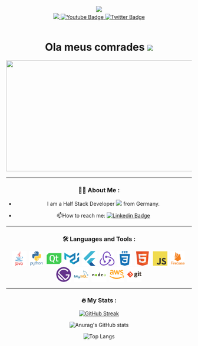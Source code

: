 <div id="header" align="center">
  
  <img src="https://media.giphy.com/media/72HahsJD4atSE/giphy.gif" width="100"/>
<div id="badges">

<a href="https://www.instagram.com/levi.content/">
  <img src="https://img.shields.io/badge/Instagram-purple?logo=Instagram&logoColor=white&style=for-the-badge"
    </a>
  
  <a href="https://www.youtube.com/channel/UCRRVOWQNak51Mxq96vjqXvw">
    <img src="https://img.shields.io/badge/YouTube-red?style=for-the-badge&logo=youtube&logoColor=white" alt="Youtube Badge"/>
  </a>
  
  <a href="https://twitter.com/LeviHansle">
    <img src="https://img.shields.io/badge/Twitter-blue?style=for-the-badge&logo=twitter&logoColor=white" alt="Twitter Badge"/>
  </a>

</div>
    <img src="https://komarev.com/ghpvc/?username=HotAru669&style=flat-square&color=blue" alt=""/> 

  <h1> 
  Ola meus comrades
  <img src="https://media.giphy.com/media/hvRJCLFzcasrR4ia7z/giphy.gif" width="30px"/>
</h1>


<div align="center">
  <img src="https://media.giphy.com/media/SQIeob1tLWzvmTFB66/giphy.gif" width="600" height="300"/>
</div>


---


### :man_technologist: About Me :

- I am a Half Stack Developer <img src="https://media.giphy.com/media/WUlplcMpOCEmTGBtBW/giphy.gif" width="30"> from Germany.

- :mailbox:How to reach me: [![Linkedin Badge](https://img.shields.io/badge/-Dimitrii-blue?style=flat&logo=Linkedin&logoColor=white)](https://www.linkedin.com/in/dmitrii-medvedev-0b95ba273/)
  
---

### :hammer_and_wrench: Languages and Tools :
<div>
  <img src="https://github.com/devicons/devicon/blob/master/icons/java/java-original-wordmark.svg" title="Java" alt="Java" width="40" height="40"/>&nbsp;
  <img src="https://github.com/devicons/devicon/blob/master/icons/python/python-original-wordmark.svg" title="React" alt="React" width="40" height="40"/>&nbsp;
  <img src="https://github.com/devicons/devicon/blob/master/icons/qt/qt-original.svg" title="Spring" alt="Spring" width="40" height="40"/>&nbsp;
  <img src="https://github.com/devicons/devicon/blob/master/icons/materialui/materialui-original.svg" title="Material UI" alt="Material UI" width="40" height="40"/>&nbsp;
  <img src="https://github.com/devicons/devicon/blob/master/icons/flutter/flutter-original.svg" title="Flutter" alt="Flutter" width="40" height="40"/>&nbsp;
  <img src="https://github.com/devicons/devicon/blob/master/icons/redux/redux-original.svg" title="Redux" alt="Redux " width="40" height="40"/>&nbsp;
  <img src="https://github.com/devicons/devicon/blob/master/icons/css3/css3-plain-wordmark.svg"  title="CSS3" alt="CSS" width="40" height="40"/>&nbsp;
  <img src="https://github.com/devicons/devicon/blob/master/icons/html5/html5-original.svg" title="HTML5" alt="HTML" width="40" height="40"/>&nbsp;
  <img src="https://github.com/devicons/devicon/blob/master/icons/javascript/javascript-original.svg" title="JavaScript" alt="JavaScript" width="40" height="40"/>&nbsp;
  <img src="https://github.com/devicons/devicon/blob/master/icons/firebase/firebase-plain-wordmark.svg" title="Firebase" alt="Firebase" width="40" height="40"/>&nbsp;
  <img src="https://github.com/devicons/devicon/blob/master/icons/gatsby/gatsby-original.svg" title="Gatsby"  alt="Gatsby" width="40" height="40"/>&nbsp;
  <img src="https://github.com/devicons/devicon/blob/master/icons/mysql/mysql-original-wordmark.svg" title="MySQL"  alt="MySQL" width="40" height="40"/>&nbsp;
  <img src="https://github.com/devicons/devicon/blob/master/icons/nodejs/nodejs-original-wordmark.svg" title="NodeJS" alt="NodeJS" width="40" height="40"/>&nbsp;
  <img src="https://github.com/devicons/devicon/blob/master/icons/amazonwebservices/amazonwebservices-plain-wordmark.svg" title="AWS" alt="AWS" width="40" height="40"/>&nbsp;
  <img src="https://github.com/devicons/devicon/blob/master/icons/git/git-original-wordmark.svg" title="Git" **alt="Git" width="40" height="40"/>
</div>

---

### :fire: My Stats :

[![GitHub Streak](http://github-readme-streak-stats.herokuapp.com?user=HotAru669&theme=modern-lilac&hide_border=true&exclude_days=Sun%2CSat)](https://git.io/streak-stats)

![Anurag's GitHub stats](https://github-readme-stats.vercel.app/api?username=HotAru669&show_icons=true&theme=radical)

![Top Langs](https://github-readme-stats.vercel.app/api/top-langs/?username=HotAru669&theme=tokyonight)

